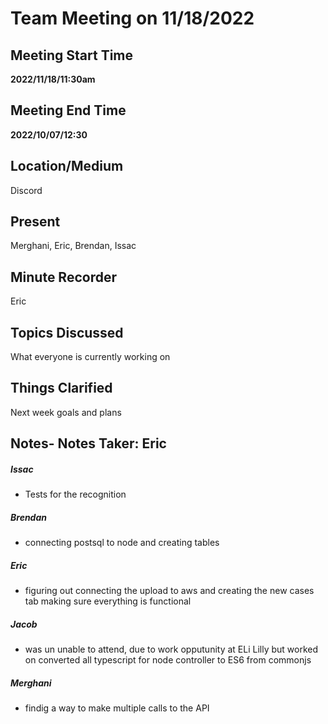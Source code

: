 # Team Meeting on 11/18/2022

## Meeting Start Time

 **2022/11/18/11:30am** 

## Meeting End Time

 **2022/10/07/12:30** 

## Location/Medium

Discord

## Present

Merghani, Eric, Brendan, Issac

## Minute Recorder

Eric

## Topics Discussed

What everyone is currently working on 

## Things Clarified

Next week goals and plans 

## Notes- Notes Taker: Eric

##### Issac
- Tests for the recognition
##### Brendan
- connecting postsql to node and creating tables 
##### Eric
- figuring out connecting the upload to aws and creating the new cases tab making sure everything is functional 
##### Jacob 
- was un unable to attend, due to work opputunity at ELi Lilly but worked on converted all typescript for node controller to ES6 from commonjs
##### Merghani 
- findig a way to make multiple calls to the API
